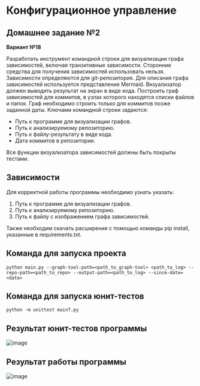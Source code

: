 # Конфигурационное управление

## Домашнее задание №2

**Вариант №18**

Разработать инструмент командной строки для визуализации графа
зависимостей, включая транзитивные зависимости. Сторонние средства для
получения зависимостей использовать нельзя.
Зависимости определяются для git-репозитория. Для описания графа
зависимостей используется представление Mermaid. Визуализатор должен
выводить результат на экран в виде кода.
Построить граф зависимостей для коммитов, в узлах которого находятся
списки файлов и папок. Граф необходимо строить только для коммитов позже
заданной даты.
Ключами командной строки задаются:

* Путь к программе для визуализации графов.
* Путь к анализируемому репозиторию.
* Путь к файлу-результату в виде кода.
* Дата коммитов в репозитории.

Все функции визуализатора зависимостей должны быть покрыты тестами.


## Зависимости

Для корректной работы программы необходимо узнать указать:

1. Путь к программе для визуализации графов.
2. Путь к анализируемому репозиторию.
3. Путь к файлу с изображением графа зависимостей.

Также необходим скачать расширения c помощью команды pip install, указанные в requirements.txt.

## Команда для запуска проекта
```
python main.py --graph-tool-path=<path_to_graph-tool> <path_to_log> --repo-path=<path_to_repo> --output-path=<path_to_log> --since-date=<date>
```
## Команда для запуска юнит-тестов
```
python -m unittest mainT.py
```
## Результат юнит-тестов программы
![image](https://github.com/user-attachments/assets/b2553af8-938f-444a-8bb6-c5c122b65321)



## Результат работы программы
![image](https://github.com/user-attachments/assets/5e94e4b3-573c-44cb-88fd-db4405d14a62)

